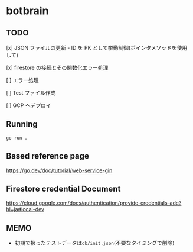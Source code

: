 # botbrain

## TODO

[x] JSON ファイルの更新 - ID を PK として挙動制御(ポインタメソッドを使用して)

[x] firestore の接続とその関数化エラー処理

[ ] エラー処理

[ ] Test ファイル作成

[ ] GCP へデプロイ

## Running

```
go run .
```

## Based reference page

https://go.dev/doc/tutorial/web-service-gin

## Firestore credential Document

https://cloud.google.com/docs/authentication/provide-credentials-adc?hl=ja#local-dev

## MEMO

- 初期で扱ったテストデータは`db/init.json`(不要なタイミングで削除)
